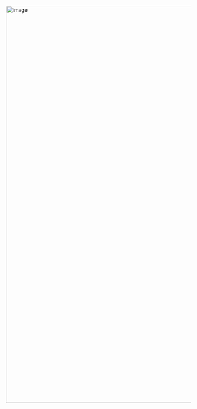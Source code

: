 <img width="1920" height="1080" alt="image" src="https://github.com/user-attachments/assets/ce62e17b-3488-4bd3-9252-736297763e73" />

